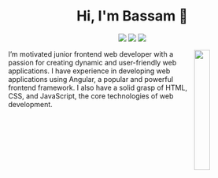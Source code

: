<h1 align="center">Hi, I'm Bassam 👋</h1>
<p align="center">
    <a href="https://www.linkedin.com/in/bassam-ramadan-14436a185/"><img src="https://img.shields.io/badge/linkedin-%230177B5?style=flat&logo=linkedin&logoColor=white"/></a>
  <a href="https://www.instagram.com/bassam9174/"><img src="https://img.shields.io/badge/instagram-%23E4415F?style=flat&logo=instagram&logoColor=white"/></a>
      <a href="https://twitter.com/BassamR52891973"><img src="https://img.shields.io/badge/twitter-%231FA1F1?style=flat&logo=twitter&logoColor=white"/></a>

  </p>
  
  <img src="https://github.com/mohamedabusrea/mohamedabusrea/blob/master/profile-img.png" align="right" width="25%"/>

 I’m  motivated junior frontend web developer with a passion for creating dynamic and user-friendly web applications. I have experience in developing web applications using Angular, a popular and powerful frontend framework. I also have a solid grasp of HTML, CSS, and JavaScript, the core technologies of web development.

